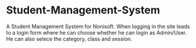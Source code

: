 # Student-Management-System
A Student Management System for Nonisoft. When logging in the site leads to a login form where he can choose whether he can login as Admin/User. He can also selece the category, class and session.
